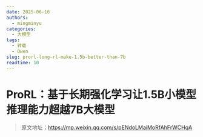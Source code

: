 ```yaml
---
date: 2025-06-16
authors:
  - mingminyu
categories:
  - 大模型
tags:
  - 转载
  - Qwen
slug: prorl-long-rl-make-1.5b-better-than-7b
readtime: 10
---
```


# ProRL：基于长期强化学习让1.5B小模型推理能力超越7B大模型

> 原文地址；https://mp.weixin.qq.com/s/pENdoLMaiMoRfAhFrWCHqA

